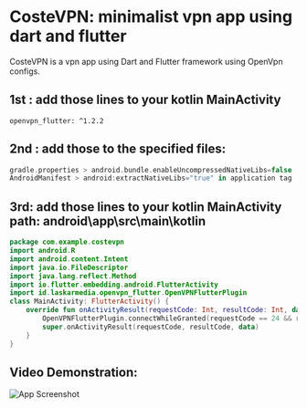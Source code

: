 
# CosteVPN: minimalist vpn app using dart and flutter

CosteVPN is a vpn app using Dart and Flutter framework using OpenVpn configs.


## 1st : add those lines to your kotlin MainActivity
```
openvpn_flutter: ^1.2.2
```
## 2nd : add those to the specified files: 

```kotlin
gradle.properties > android.bundle.enableUncompressedNativeLibs=false
AndroidManifest > android:extractNativeLibs="true" in application tag
```
## 3rd: add those lines to your kotlin MainActivity path: android\app\src\main\kotlin
```kotlin
package com.example.costevpn
import android.R
import android.content.Intent
import java.io.FileDescriptor
import java.lang.reflect.Method
import io.flutter.embedding.android.FlutterActivity
import id.laskarmedia.openvpn_flutter.OpenVPNFlutterPlugin
class MainActivity: FlutterActivity() {
    override fun onActivityResult(requestCode: Int, resultCode: Int, data: Intent?) {
        OpenVPNFlutterPlugin.connectWhileGranted(requestCode == 24 && resultCode == RESULT_OK)
        super.onActivityResult(requestCode, resultCode, data)
    }
}
```


## Video Demonstration: 

![App Screenshot](https://via.placeholder.com/468x300?text=App+Screenshot+Here)

